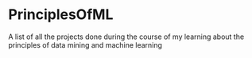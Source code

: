 # PrinciplesOfML
A list of all the projects done during the course of my learning about the principles of data mining and machine learning
